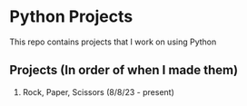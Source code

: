 # Python Projects
This repo contains projects that I work on using Python


## Projects (In order of when I made them)
1. Rock, Paper, Scissors (8/8/23 - present)
